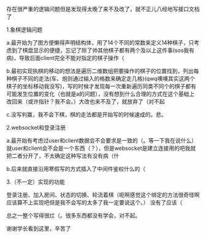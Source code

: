 存在很严重的逻辑问题但是发现得太晚了来不及改了，就不正儿八经地写接口文档了

1.象棋逻辑问题

a.最开始为了图方便懒得声明结构体，用了14个不同的常数来定义14种棋子，只考虑到了棋盘显示的便捷，忘记了除了帅其他棋子都有两个及以上这件事(sos我有病)，导致后面client完全不能对指定的棋子操作（

b.最初实现执棋的移动的想法是遍历二维数组把要操作的棋子的位置找到，列出每种棋子不同的走法(车、炮则通过输入的格数来确定走几格)(qwq噢噢其实这两个棋子的坐标移动我没写)，写的时候才发现每一次重新遍历同类不同个的棋子都有可能发生位置的变化（也就是a的问题），没有想到什么合理的方式在这个基础上改回来（或许指针？我不会。）大改也来不及了，就放弃了（对不起

c.没写判赢，我不会下棋，棋的走法都是开始写的时候速成的。悲。


2.websocket和登录注册

a.最开始有考虑过user和client数据会不会要求是一致的（。等一下我在说什么）就user和client会不会是一个东西（？），但是websocket是建立连接用的吧我就把二者分开了，不太确定这种写法有没有病（什

b.后来就直接沿用寒假写的方式插入了中间件鉴权什么的（


3.（不一定）实现的功能

登录注册、加入房间、状态的切换、轮流着棋（呃啊感觉这个绑定的方法很奇怪啊应该算不上实现吧但是我不会写的太多了我一定要说这个。）
没有了应该（

总之一整个写得很烂（。很多东西都没有学会，对不起。

谢谢学长看到这里，辛苦了